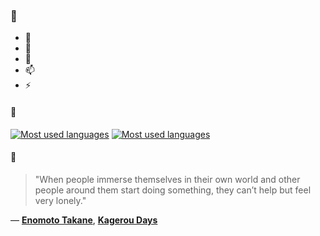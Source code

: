 ### 👋

- 🔭
- 🌱
- 💬
- 📫
- ⚡

#### 🧏

[![Most used languages](https://github-readme-stats-aynah.vercel.app/api/top-langs/?username=aynh&theme=solarized-dark&langs_count=6&layout=compact&hide_title=true)](https://github.com/anuraghazra/github-readme-stats#gh-dark-mode-only)
[![Most used languages](https://github-readme-stats-aynah.vercel.app/api/top-langs/?username=aynh&theme=solarized-light&langs_count=6&layout=compact&hide_title=true)](https://github.com/anuraghazra/github-readme-stats#gh-light-mode-only)

#### 💬

> "When people immerse themselves in their own world and other people around them start doing something, they can’t help but feel very lonely."

&mdash; [**Enomoto Takane**](https://myanimelist.net/character.php?q=Enomoto%20Takane&cat=character), [**Kagerou Days**](https://myanimelist.net/search/all?q=Kagerou%20Days&cat=all)
